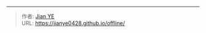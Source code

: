 # 


<!-- You need do nothing for this page. -->


---

> 作者: [Jian YE](https://github.com/jianye0428)  
> URL: https://jianye0428.github.io/offline/  

